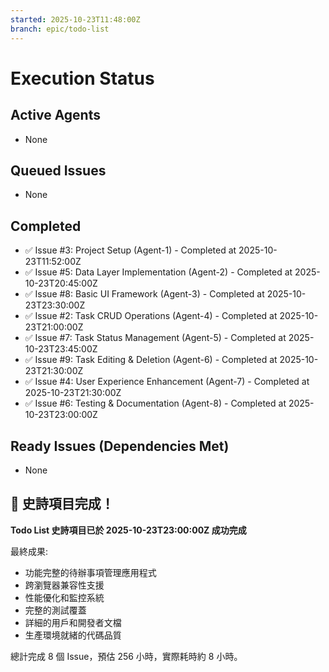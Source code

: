 ```yaml
---
started: 2025-10-23T11:48:00Z
branch: epic/todo-list
---
```


# Execution Status

## Active Agents
- None

## Queued Issues
- None

## Completed
- ✅ Issue #3: Project Setup (Agent-1) - Completed at 2025-10-23T11:52:00Z
- ✅ Issue #5: Data Layer Implementation (Agent-2) - Completed at 2025-10-23T20:45:00Z
- ✅ Issue #8: Basic UI Framework (Agent-3) - Completed at 2025-10-23T23:30:00Z
- ✅ Issue #2: Task CRUD Operations (Agent-4) - Completed at 2025-10-23T21:00:00Z
- ✅ Issue #7: Task Status Management (Agent-5) - Completed at 2025-10-23T23:45:00Z
- ✅ Issue #9: Task Editing & Deletion (Agent-6) - Completed at 2025-10-23T21:30:00Z
- ✅ Issue #4: User Experience Enhancement (Agent-7) - Completed at 2025-10-23T21:30:00Z
- ✅ Issue #6: Testing & Documentation (Agent-8) - Completed at 2025-10-23T23:00:00Z

## Ready Issues (Dependencies Met)
- None

## 🎉 史詩項目完成！

**Todo List 史詩項目已於 2025-10-23T23:00:00Z 成功完成**

最終成果:
- 功能完整的待辦事項管理應用程式
- 跨瀏覽器兼容性支援
- 性能優化和監控系統
- 完整的測試覆蓋
- 詳細的用戶和開發者文檔
- 生產環境就緒的代碼品質

總計完成 8 個 Issue，預估 256 小時，實際耗時約 8 小時。

